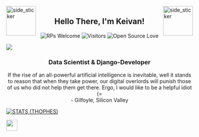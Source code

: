 <img align="left" width=80px height=80px alt="side_sticker" src="https://media.giphy.com/media/TEnXkcsHrP4YedChhA/giphy.gif" />
<img align="right" width=80px height=80px alt="side_sticker" src="https://media.giphy.com/media/TEnXkcsHrP4YedChhA/giphy.gif" />

<h2 align="center">Hello There, I'm Keivan!</h2>

<div align="center">

![RPs Welcome](https://img.shields.io/badge/PRs-welcome-brightgreen.svg?style=flat&logo=github)
![Visitors](https://visitor-badge.glitch.me/badge?page_id=keivanipchihagh.visitor-badge)
![Open Source Love](https://badges.frapsoft.com/os/v2/open-source.svg?v=103)

</div>


![](https://github.com/keivanipchihagh/keivanipchihagh/blob/main/header.png)

<h3 align="center">Data Scientist & Django-Developer</h3>
<p align="center">If the rise of an all-powerful artificial intelligence is inevitable, well it stands to reason that when they take power, our digital overlords will punish those of us who did not help them get there. Ergo, I would like to be a helpful idiot (=
<br/>- Gilfoyle, Silicon Valley</p>

<p align="center">

[![STATS (THOPHES)](https://github-profile-trophy.vercel.app/?username=keivanipchihagh&theme=nord&margin-w=20&margin-h=15&column=8&row=1)](https://github.com/keivanipchihagh)
</p>

<a href="https://www.buymeacoffee.com/keivanipchihagh"><img src="https://www.buymeacoffee.com/assets/img/custom_images/orange_img.png" height="30px"></a>

